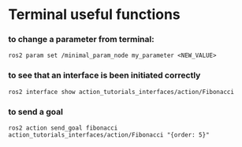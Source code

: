 # Terminal useful functions

### to change a parameter from terminal: 
    ros2 param set /minimal_param_node my_parameter <NEW_VALUE>
### to see that an interface is been initiated correctly
    ros2 interface show action_tutorials_interfaces/action/Fibonacci
### to send a goal
    ros2 action send_goal fibonacci action_tutorials_interfaces/action/Fibonacci "{order: 5}"

